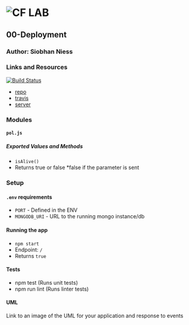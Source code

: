 ![CF](http://i.imgur.com/7v5ASc8.png) LAB
=================================================

## 00-Deployment

### Author: Siobhan Niess

### Links and Resources
[![Build Status](https://www.travis-ci.com/niesssiobhan/00-deployment.svg?branch=master)](https://www.travis-ci.com/niesssiobhan/00-deployment)

* [repo](https://github.com/niesssiobhan/seattle-javascript-401d28/tree/master/00-deployment)
* [travis](https://www.travis-ci.com/niesssiobhan/00-deployment)
* [server](https://niess-00-lab.herokuapp.com/)

### Modules
#### `pol.js`
##### Exported Values and Methods
* `isAlive()`
* Returns true or false
  *false if the parameter is sent

### Setup
#### `.env` requirements
* `PORT` - Defined in the ENV
* `MONGODB_URI` - URL to the running mongo instance/db

#### Running the app
* `npm start`
* Endpoint: `/`
* Returns `true`

#### Tests
* npm test (Runs unit tests)
* npm run lint (Runs linter tests)

#### UML
Link to an image of the UML for your application and response to events